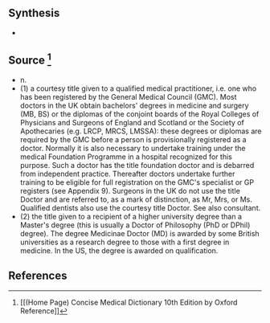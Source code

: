 ## Synthesis
- 
## Source [^1]
- n. 
- (1) a courtesy title given to a qualified medical practitioner, i.e. one who has been registered by the General Medical Council (GMC). Most doctors in the UK obtain bachelors' degrees in medicine and surgery (MB, BS) or the diplomas of the conjoint boards of the Royal Colleges of Physicians and Surgeons of England and Scotland or the Society of Apothecaries (e.g. LRCP, MRCS, LMSSA): these degrees or diplomas are required by the GMC before a person is provisionally registered as a doctor. Normally it is also necessary to undertake training under the medical Foundation Programme in a hospital recognized for this purpose. Such a doctor has the title foundation doctor and is debarred from independent practice. Thereafter doctors undertake further training to be eligible for full registration on the GMC's specialist or GP registers (see Appendix 9). Surgeons in the UK do not use the title Doctor and are referred to, as a mark of distinction, as Mr, Mrs, or Ms. Qualified dentists also use the courtesy title Doctor. See also consultant. 
- (2) the title given to a recipient of a higher university degree than a Master's degree (this is usually a Doctor of Philosophy (PhD or DPhil) degree). The degree Medicinae Doctor (MD) is awarded by some British universities as a research degree to those with a first degree in medicine. In the US, the degree is awarded on qualification.
## References

[^1]: [[(Home Page) Concise Medical Dictionary 10th Edition by Oxford Reference]]